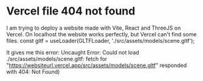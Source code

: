 
# Vercel file 404 not found

I am trying to deploy a website made with Vite, React and ThreeJS on Vercel.
On localhost the website works perfectly, but Vercel can't find some files.
const gltf = useLoader(GLTFLoader, './src/assets/models/scene.gltf');

It gives me this error:
Uncaught Error: Could not load ./src/assets/models/scene.gltf: fetch for "https://websiteurl.vercel.app/src/assets/models/scene.gltf" responded with 404: Not Found)

        